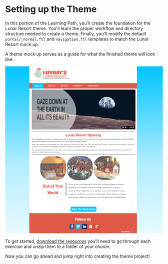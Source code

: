 # Setting up the Theme [](id=setting-up-the-theme)

In this portion of the Learning Path, you'll create the foundation for the Lunar
Resort theme. You'll learn the proper workflow and directory structure needed to
create a theme. Finally, you'll modify the default `portal/_normal.ftl` and
`navigation.ftl` templates to match the Lunar Resort mock up.

A theme mock up serves as a guide for what the finished theme will look like: 

 ![Figure 1: By the end of this Learning Path, you'll have developed this theme.](../../images/finished-theme.png)

To get started, [download the resources](/documents/10184/581742/themes-learning-path-6.2.zip) you'll need to go through each exercise and unzip them to a folder of your choice. 

Now you can go ahead and jump right into creating the theme project!
